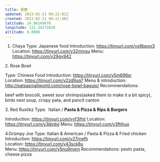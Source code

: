 ```yaml
---
title: 餐廳
updated: 2023-02-21 09:22:01Z
created: 2023-02-21 09:21:48Z
latitude: 24.96149670
longitude: 121.34272620
altitude: 0.0000
---
```


1. Chaya
Type: Japanese food
Introduction:  https://tinyurl.com/yx9bpoy3
Location: https://tinyurl.com/y32mjysu
Menu: https://tinyurl.com/y29gv942

2. Rose Bowl

Type: Chinese Food
Introduction:  https://tinyurl.com/y5m698sr
Location: https://tinyurl.com/y2zd9uq7
Menu & introduction:  http://eatsasmallworld.com/rose-bowl-baguio/
Recommendations:

beef with brocolli, sweet sour shrimps(asked them to make it a bit spicy), birds nest soup, crispy pata, and pancit canton

3. Red Rustikz
Type:  Italian / **Pasta & Pizza & Rips & Burgers**

Introduction: https://tinyurl.com/yyf3jfnt
Location:  https://tinyurl.com/y3jbnbjj
Menu:  https://tinyurl.com/y3ftjhuo

4.Grümpy Joe
Type: Italian & American / Pasta & Pizza & Fried chicken
Introduction: https://tinyurl.com/y27rnefh
Location: https://tinyurl.com/y43sck8u
Menu: https://tinyurl.com/y5nu9mqm
Recommendations:
pesto pasta, cheese pizza